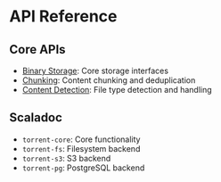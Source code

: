 # API Reference

## Core APIs

- [Binary Storage](binary-store.md): Core storage interfaces
- [Chunking](chunking.md): Content chunking and deduplication
- [Content Detection](content-detection.md): File type detection and handling

## Scaladoc

- `torrent-core`: Core functionality
- `torrent-fs`: Filesystem backend
- `torrent-s3`: S3 backend
- `torrent-pg`: PostgreSQL backend 